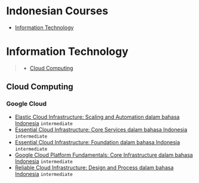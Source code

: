 # Indonesian Courses
 - [Information Technology](#information-technology)
# Information Technology
> - [Cloud Computing](#cloud-computing)
## Cloud Computing
### Google Cloud
 - [Elastic Cloud Infrastructure: Scaling and Automation dalam bahasa Indonesia](https://www.coursera.org/learn/elastic-cloud-infrastructure-scaling-automation-id) `intermediate`
 - [Essential Cloud Infrastructure: Core Services dalam bahasa Indonesia](https://www.coursera.org/learn/essential-cloud-infrastructure-core-services-id) `intermediate`
 - [Essential Cloud Infrastructure: Foundation dalam bahasa Indonesia](https://www.coursera.org/learn/essential-cloud-infrastructure-foundation-id) `intermediate`
 - [Google Cloud Platform Fundamentals: Core Infrastructure dalam bahasa Indonesia](https://www.coursera.org/learn/gcp-fundamentals-core-infrastructure-id) `intermediate`
 - [Reliable Cloud Infrastructure: Design and Process dalam bahasa Indonesia](https://www.coursera.org/learn/cloud-infrastructure-design-process-id) `intermediate`
